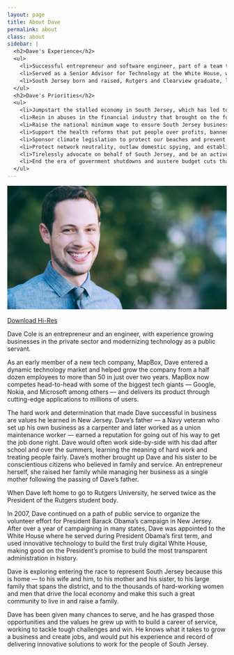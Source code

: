 ```yaml
---
layout: page
title: About Dave
permalink: about
class: about
sidebar: |
  <h2>Dave's Experience</h2>
  <ul>
    <li>Successful entrepreneur and software engineer, part of a team that built and grew a popular internet startup</li>
    <li>Served as a Senior Advisor for Technology at the White House, worked to make government more open and efficient</li>
    <li>South Jersey born and raised, Rutgers and Clearview graduate, lives in Mantua Township</li>
  </ul>
  <h2>Dave's Priorities</h2>
  <ul>
    <li>Jumpstart the stalled economy in South Jersey, which has led to high unemployment, shrinking paychecks and cut-back hours</li>
    <li>Rein in abuses in the financial industry that brought on the foreclosure crisis, hurting families across our region</li>
    <li>Raise the national minimum wage to ensure South Jersey businesses and labor stay competitive</li>
    <li>Support the health reforms that put people over profits, banned pre-existing condition and gender-based discriminations, provided insurance for hundreds of thousands of families, and do more to lower costs and expand coverage</li>
    <li>Sponsor climate legislation to protect our beaches and prevent against increasingly powerful superstorms like Sandy</li>
    <li>Protect network neutrality, outlaw domestic spying, and establish rules for commercial drones that grow our economy and protect our privacy</li>
    <li>Tirelessly advocate on behalf of South Jersey, and be an active and engaged representative for our district</li>
    <li>End the era of government shutdowns and austere budget cuts that weaken our economy, bringing new blood to a historically unpopular and ineffective Congress</li>
  </ul>
---
```

![Dave Cole](/img/dave-full.jpg)
<div class="hi-res"><a href="/img/dave-cole-hi-res.png" target="_blank">Download Hi-Res</a></div>


Dave Cole is an entrepreneur and an engineer, with experience growing businesses in the private sector and modernizing technology as a public servant.

As an early member of a new tech company, MapBox, Dave entered a dynamic technology market and helped grow the company from a half dozen employees to more than 50 in just over two years. MapBox now competes head-to-head with some of the biggest tech giants — Google, Nokia, and Microsoft among others — and delivers its product through cutting-edge applications to millions of users.

The hard work and determination that made Dave successful in business are values he learned in New Jersey. Dave’s father — a Navy veteran who set up his own business as a carpenter and later worked as a union maintenance worker — earned a reputation for going out of his way to get the job done right. Dave would often work side-by-side with his dad after school and over the summers, learning the meaning of hard work and treating people fairly. Dave’s mother brought up Dave and his sister to be conscientious citizens who believed in family and service. An entrepreneur herself, she raised her family while managing her business as a single mother following the passing of Dave’s father.

When Dave left home to go to Rutgers University, he served twice as the President of the Rutgers student body.

In 2007, Dave continued on a path of public service to organize the volunteer effort for President Barack Obama’s campaign in New Jersey. After over a year of campaigning in many states, Dave was appointed to the White House where he served during President Obama’s first term, and used innovative technology to build the first truly digital White House, making good on the President’s promise to build the most transparent administration in history.

Dave is exploring entering the race to represent South Jersey because this is home — to his wife and him, to his mother and his sister, to his large family that spans the district, and to the thousands of hard-working women and men that drive the local economy and make this such a great community to live in and raise a family. 

Dave has been given many chances to serve, and he has grasped those opportunities and the values he grew up with to build a career of service, working to tackle tough challenges and win. He knows what it takes to grow a business and create jobs, and would put his experience and record of delivering innovative solutions to work for the people of South Jersey.
